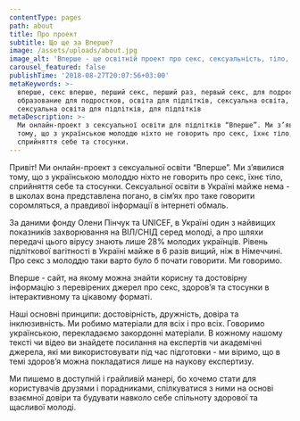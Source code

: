 ```yaml
---
contentType: pages
path: about
title: Про проект
subtitle: Що ще за Вперше?
image: /assets/uploads/about.jpg
image_alt: 'Вперше - це освітній проект про секс, сексуальність, тіло, стосунки'
carousel_featured: false
publishTime: '2018-08-27T20:07:56+03:00'
metaKeywords: >-
  вперше, секс вперше, перший секс, перший раз, первый секс, для подростков,
  образование для подростков, освіта для підлітків, сексуальна освіта,
  сексуальна освіта для підлітків, для підлітків
metaDescription: >-
  Ми онлайн-проект з сексуальної освіти для підлітків “Вперше”. Ми з’явилися
  тому, що з українською молоддю ніхто не говорить про секс, їхнє тіло,
  сприйняття себе та стосунки.
---
```

Привіт! Ми онлайн-проект з сексуальної освіти “Вперше”. Ми з’явилися тому, що з українською молоддю ніхто не говорить про секс, їхнє тіло, сприйняття себе та стосунки. Сексуальної освіти в Україні майже нема - в школах вона представлена погано, в сім’ях про таке говорити соромляться, а правдивої інформації в інтернеті обмаль. 

За даними фонду Олени Пінчук та UNICEF, в Україні один з найвищих показників захворювання на ВІЛ/СНІД серед молоді, а про шляхи передачі цього вірусу знають лише 28% молодих українців. Рівень підліткової вагітності в Україні майже в 6 разів вищий, ніж в Німеччині. Про секс з молоддю таки варто було б почати говорити. Ми говоримо.

Вперше - сайт, на якому можна знайти корисну та достовірну інформацію з перевірених джерел про секс, здоров’я та стосунки в інтерактивному та цікавому форматі. 

Наші основні принципи: достовірність, дружність, довіра та інклюзивність. Ми робимо матеріали для всіх і про всіх. Говоримо українською, перекладаємо закордонні матеріали. В кожному нашому тексті чи відео ви знайдете посилання на експертів чи академічні джерела, які ми використовувати під час підготовки - ми віримо, що в темі здоров’я можна покладатися лише на наукову експертизу. 

Ми пишемо в доступній і грайливій манері, бо хочемо стати для користувачів друзями і порадниками, спілкуватися з ними на основі взаємної довіри та будувати навколо себе спільноту здорової та щасливої молоді.

